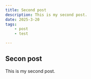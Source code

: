 ```yaml
---
title: Second post
description: This is my second post.
date: 2025-3-20
tags:
    - post
    - test

---
```


## Secon post

This is my second post.

